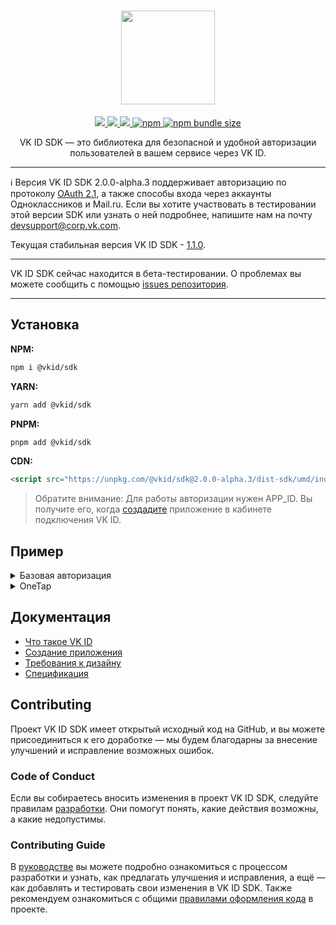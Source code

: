 <div align="center">
  <h1 align="center">
    <img width="150" class="figure" src="https://unpkg.com/@vkid/sdk@0.0.1-alpha/logo.svg"/>
  </h1>
  <p align="center">
    <a href="https://npmjs.com/package/@vkid/sdk">
      <img src="https://img.shields.io/badge/stability-beta-red">
    </a>
    <a href="LICENSE">
      <img src="https://img.shields.io/npm/l/@vkid/sdk?maxAge=3600">
    </a>
    <a href="https://npmjs.com/package/@vkid/sdk">
      <img src="https://img.shields.io/npm/v/@vkid/sdk/latest.svg?maxAge=3600">
    </a>
    <a href="https://npmjs.com/package/@vkid/sdk">
      <img alt="npm" src="https://img.shields.io/npm/dw/%40vkid%2Fsdk">
    </a>
    <a href="https://npmjs.com/package/@vkid/sdk">
      <img alt="npm bundle size" src="https://img.shields.io/bundlephobia/minzip/%40vkid%2Fsdk@latest">
    </a>
  </p>
  <p align="center">
    VK ID SDK — это библиотека для безопасной и удобной авторизации пользователей в вашем сервисе через VK ID.
  </p>
</div>

---

ℹ️ Версия VK ID SDK 2.0.0-alpha.3 поддерживает авторизацию по протоколу [OAuth 2.1](https://datatracker.ietf.org/doc/html/draft-ietf-oauth-v2-1-10), а также способы входа через аккаунты Одноклассников и Mail.ru. Если вы хотите участвовать в тестировании этой версии SDK или узнать о ней подробнее, напишите нам на почту devsupport@corp.vk.com.


Текущая стабильная версия VK ID SDK - [1.1.0](https://github.com/VKCOM/vkid-web-sdk/releases/tag/v1.1.0).

---

VK ID SDK сейчас находится в бета-тестировании. О проблемах вы можете сообщить с помощью <a href="https://github.com/VKCOM/vkid-web-sdk/issues">issues репозитория</a>.

---

## Установка

**NPM:**

```sh
npm i @vkid/sdk
```

**YARN:**

```sh
yarn add @vkid/sdk
```

**PNPM:**

```sh
pnpm add @vkid/sdk
```

**CDN:**

```html
<script src="https://unpkg.com/@vkid/sdk@2.0.0-alpha.3/dist-sdk/umd/index.js"></script>
```

> Обратите внимание: Для работы авторизации нужен APP_ID. Вы получите его, когда [создадите](https://id.vk.com/business/go/docs/ru/vkid/latest/vk-id/connection/create-application) приложение в кабинете подключения VK ID.

## Пример

<details>
  <summary>Базовая авторизация</summary>

```javascript
import * as VKID from '@vkid/sdk';

VKID.Config.init({
  app: APP_ID,
  redirectUrl: 'https://example.com',
  state: 'state',
  codeVerifier: 'codeVerifier',
  scope: 'phone email',
});


const authButton = document.createElement('button');
authButton.onclick = () => {
  // После авторизации будет редирект на адрес, указанный в параметре redirectUrl
  VKID.Auth.login()
    .catch(console.error);
};

document.getElementById('container').appendChild(authButton);
```
</details>

<details>
  <summary>OneTap</summary>

```javascript
import * as VKID from '@vkid/sdk';

VKID.Config.init({
  app: APP_ID,
  redirectUrl: 'https://example.com',
  state: 'state',
  codeVerifier: 'codeVerifier',
  scope: 'phone email',
});

const oneTap = new VKID.OneTap();

const container = document.getElementById('VkIdSdkOneTap');

if (container) {
  oneTap
    .render({ container })
    .on(VKID.WidgetEvents.ERROR, console.error);
}
```
</details>

## Документация

- [Что такое VK ID](https://id.vk.com/about/business/go/docs/ru/vkid/latest/vk-id-2/intro/start-page)
- [Создание приложения](https://id.vk.com/about/business/go/docs/ru/vkid/latest/vk-id-2/connection/create-application)
- [Требования к дизайну](https://id.vk.com/about/business/go/docs/ru/vkid/latest/vk-id-2/connection/guidelines/design-rules-oauth)
- [Спецификация](https://vkcom.github.io/vkid-web-sdk/)

## Contributing

Проект VK ID SDK имеет открытый исходный код на GitHub, и вы можете присоединиться к его доработке — мы будем благодарны за внесение улучшений и исправление возможных ошибок.

### Code of Conduct

Если вы собираетесь вносить изменения в проект VK ID SDK, следуйте правилам [разработки](CODE_OF_CONDUCT.md). Они помогут понять, какие действия возможны, а какие недопустимы.

### Contributing Guide

В [руководстве](CONTRIBUTING.md) вы можете подробно ознакомиться с процессом разработки и узнать, как предлагать улучшения и исправления, а ещё — как добавлять и тестировать свои изменения в VK ID SDK.
Также рекомендуем ознакомиться с общими [правилами оформления кода](CODE_STYLE.md) в проекте.
